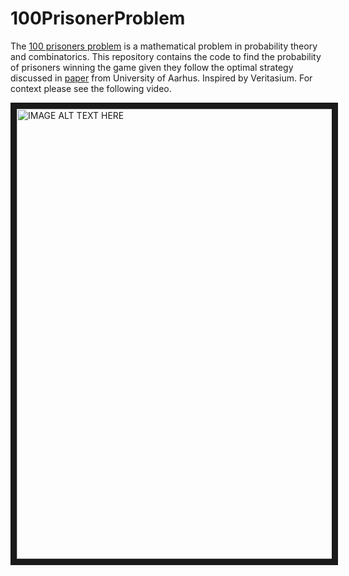 # 100PrisonerProblem

The [100 prisoners problem](https://en.wikipedia.org/wiki/100_prisoners_problem) is a mathematical problem in probability theory and combinatorics. This repository contains the code to find the probability of prisoners winning the game given they follow the optimal strategy discussed in [paper](https://www.brics.dk/RS/03/44/BRICS-RS-03-44.pdf) from University of Aarhus. Inspired by Veritasium. For context please see the following video.

<a href="http://www.youtube.com/watch?feature=player_embedded&v=iSNsgj1OCLA
" target="_blank"><img src="http://img.youtube.com/vi/iSNsgj1OCLA/0.jpg" alt="IMAGE ALT TEXT HERE" width="960" height="720" border="10" />
